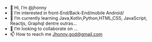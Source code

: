 - 👋 Hi, I’m @jhonny 
- 👀 I’m interested in front-End/Back-End/mobile Android/
- 🌱 I’m currently learning Java,Kotlin,Python,HTML,CSS, JavaScript, Reactjs, Graphql dentre outras...
- 💞️ I’m looking to collaborate on ...
- 📫 How to reach me Jhonny.god@gmail.com

<!---
jhonny/jholw is a ✨ special ✨ repository because its `README.md` (this file) appears on your GitHub profile.
You can click the Preview link to take a look at your changes.
--->
